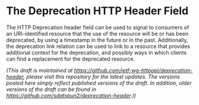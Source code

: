 # The Deprecation HTTP Header Field

The HTTP Deprecation header field can be used to signal to consumers of an URI-identified resource that the use of the resource will be or has been deprecated, by using a timestamp in the future or in the past. Additionally, the deprecation link relation can be used to link to a resource that provides additional context for the deprecation, and possibly ways in which clients can find a replacement for the deprecated resource.

*(This draft is maintained at https://github.com/ietf-wg-httpapi/deprecation-header, please visit this repository for the latest updates. The versions posted here simply reflect published versions of the draft. In addition, older versions of the draft can be found in https://github.com/sdatspun2/deprecation-header.))*
